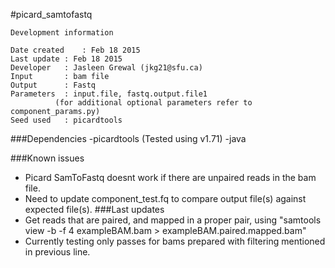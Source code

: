 #picard_samtofastq

```
Development information

Date created	: Feb 18 2015
Last update	: Feb 18 2015
Developer	: Jasleen Grewal (jkg21@sfu.ca)
Input		: bam file
Output		: Fastq
Parameters	: input.file, fastq.output.file1 
		  (for additional optional parameters refer to component_params.py)
Seed used	: picardtools
```
###Dependencies
-picardtools (Tested using v1.71)
-java

###Known issues
- Picard SamToFastq doesnt work if there are unpaired reads in the bam file.
- Need to update component_test.fq to compare output file(s) against expected file(s).
###Last updates
- Get reads that are paired, and mapped in a proper pair, using "samtools view -b -f 4 exampleBAM.bam > exampleBAM.paired.mapped.bam"
- Currently testing only passes for bams prepared with filtering mentioned in previous line.

